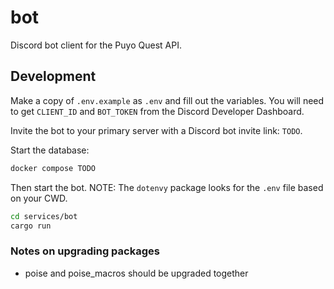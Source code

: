 # bot

Discord bot client for the Puyo Quest API.

## Development

Make a copy of `.env.example` as `.env` and fill out the variables. You will need to get `CLIENT_ID` and `BOT_TOKEN` from the Discord Developer Dashboard.

Invite the bot to your primary server with a Discord bot invite link: `TODO`.

Start the database:

```sh
docker compose TODO
```

Then start the bot. NOTE: The `dotenvy` package looks for the `.env` file based on your CWD.

```sh
cd services/bot
cargo run
```

### Notes on upgrading packages

- poise and poise_macros should be upgraded together
